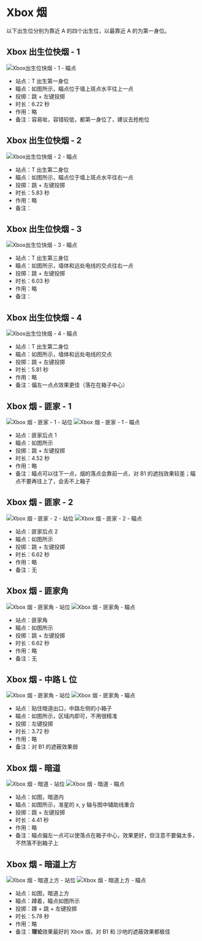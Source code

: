 # Xbox 烟

以下出生位分别为靠近 A 的四个出生位，以最靠近 A 的为第一身位。

## Xbox 出生位快烟 - 1

![Xbox出生位快烟 - 1 - 瞄点](../../../../images/炙热沙城/Xbox出生位快烟-1-瞄点.png)

- 站点：T 出生第一身位
- 瞄点：如图所示，瞄点位于墙上斑点水平往上一点
- 投掷：跳 + 左键投掷
- 时长：6.22 秒
- 作用：略
- 备注：容易呲，容错较低，都第一身位了，建议去抢枪位

## Xbox 出生位快烟 - 2

![Xbox出生位快烟 - 2 - 瞄点](../../../../images/炙热沙城/Xbox出生位快烟-2-瞄点.png)

- 站点：T 出生第二身位
- 瞄点：如图所示，瞄点位于墙上斑点水平往右一点
- 投掷：跳 + 左键投掷
- 时长：5.83 秒
- 作用：略
- 备注：

## Xbox 出生位快烟 - 3

![Xbox出生位快烟 - 3 - 瞄点](../../../../images/炙热沙城/Xbox出生位快烟-3-瞄点.png)

- 站点：T 出生第三身位
- 瞄点：如图所示，墙体和远处电线的交点往右一点
- 投掷：跳 + 左键投掷
- 时长：6.03 秒
- 作用：略
- 备注：

## Xbox 出生位快烟 - 4

![Xbox出生位快烟 - 4 - 瞄点](../../../../images/炙热沙城/Xbox出生位快烟-4-瞄点.png)

- 站点：T 出生第二身位
- 瞄点：如图所示，墙体和远处电线的交点
- 投掷：跳 + 左键投掷
- 时长：5.81 秒
- 作用：略
- 备注：偏左一点点效果更佳（落在在箱子中心）

## Xbox 烟 - 匪家 - 1

![Xbox 烟 - 匪家 - 1 - 站位](../../../../images/炙热沙城/站位-匪家后点1.png)
![Xbox 烟 - 匪家 - 1 - 瞄点](../../../../images/炙热沙城/Xbox烟-匪家后点-1-瞄点.png)

- 站点：匪家后点 1
- 瞄点：如图所示
- 投掷：跳 + 左键投掷
- 时长：4.52 秒
- 作用：略
- 备注：瞄点可以往下一点，烟的落点会靠前一点，对 B1 的遮挡效果较差；瞄点不要再往上了，会丢不上箱子

## Xbox 烟 - 匪家 - 2

![Xbox 烟 - 匪家 - 2 - 站位](../../../../images/炙热沙城/站位-匪家后点2.png)
![Xbox 烟 - 匪家 - 2 - 瞄点](../../../../images/炙热沙城/Xbox烟-匪家后点-2-瞄点.png)

- 站点：匪家后点 2
- 瞄点：如图所示
- 投掷：跳 + 左键投掷
- 时长：6.62 秒
- 作用：略
- 备注：无

## Xbox 烟 - 匪家角

![Xbox 烟 - 匪家角 - 站位](../../../../images/炙热沙城/站位-匪家角.png)
![Xbox 烟 - 匪家角 - 瞄点](../../../../images/炙热沙城/XBox烟-匪家角-瞄点.png)

- 站点：匪家角
- 瞄点：如图所示
- 投掷：跳 + 左键投掷
- 时长：6.62 秒
- 作用：略
- 备注：无

## Xbox 烟 - 中路 L 位

![Xbox 烟 - 匪家角 - 站位](../../../../images/炙热沙城/站位-中路L小箱右.png)
![Xbox 烟 - 匪家角 - 瞄点](../../../../images/炙热沙城/Xbox烟-中路L位-瞄点.png)

- 站点：贴住暗道出口，中路左侧的小箱子
- 瞄点：如图所示，区域内即可，不用很精准
- 投掷：左键投掷
- 时长：3.72 秒
- 作用：略
- 备注：对 B1 的遮蔽效果弱

## Xbox 烟 - 暗道

![Xbox 烟 - 暗道 - 站位](../../../../images/炙热沙城/站位-Xbox烟-暗道.png)
![Xbox 烟 - 暗道 - 瞄点](../../../../images/炙热沙城/Xbox烟-暗道-瞄点.png)

- 站点：如图，暗道内
- 瞄点：如图所示，准星的 x, y 轴与图中辅助线重合
- 投掷：跳 + 左键投掷
- 时长：4.41 秒
- 作用：略
- 备注：瞄点偏左一点可以使落点在箱子中心，效果更好，但注意不要偏太多，不然落不到箱子上

## Xbox 烟 - 暗道上方

![Xbox 烟 - 暗道上方 - 站位](../../../../images/炙热沙城/站位-暗道上方.png)
![Xbox 烟 - 暗道上方 - 瞄点](../../../../images/炙热沙城/Xbox烟-暗道上方-瞄点.png)

- 站点：如图，暗道上方
- 瞄点：蹲着，瞄点如图所示
- 投掷：蹲 + 跳 + 左键投掷
- 时长：5.78 秒
- 作用：略
- 备注：**理论**效果最好的 Xbox 烟，对 B1 和 沙地的遮蔽效果都极佳
